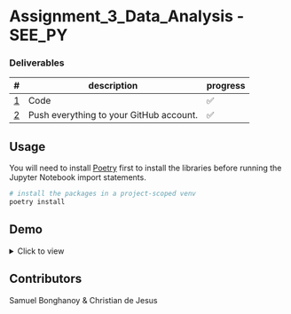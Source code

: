 # Assignment_3_Data_Analysis - SEE_PY

### Deliverables

| #   | description                             | progress |
| --- | --------------------------------------- | -------- |
| [1] | Code                                    | ✅       |
| [2] | Push everything to your GitHub account. | ✅       |

## Usage

You will need to install [Poetry](https://python-poetry.org/) first to install the libraries before running the Jupyter Notebook import statements.

```bash
# install the packages in a project-scoped venv
poetry install
```

## Demo

<details align="start">
  <summary>Click to view</summary>

<img src="../out/collated.png" />

</details>

## Contributors

Samuel Bonghanoy & Christian de Jesus

[1]: https://github.com/sethonne/PLOTS/blob/main/src/main.ipynb
[2]: https://github.com/sethonne/PLOTS/tree/main/out
[3]: https://github.com/sethonne/PLOTS/blob/main/out/collated.png
[4]: https://github.com/sethonne/PLOTS/blob/main/out/collated.pdf
[5]: https://github.com/sethonne/PLOTS
